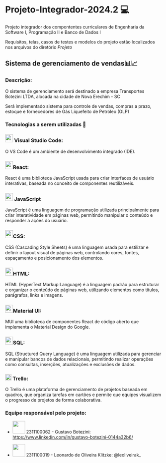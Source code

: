 # **Projeto-Integrador-2024.2 💻** 
Projeto integrador dos compontentes curriculares de Engenharia da Software I, Programação II e Banco de Dados I

Requisitos, telas, casos de testes e modelos do projeto estão localizados nos arquivos do diretório *Projeto*

## Sistema de gerenciamento de vendas📊📈
### Descrição:
O sistema de gerenciamento será destinado a empresa Transportes Botezini LTDA, alocada na cidade de Nova Erechim - SC 

Será implementado sistema para controle de vendas, compras a prazo, estoque e fornecedores de Gás Liquefeito de Petróleo (GLP)

### **Tecnologias a serem utilizadas 📎**
### <img src="https://cdn.jsdelivr.net/gh/devicons/devicon@latest/icons/vscode/vscode-original.svg" width="25" height="25"> Visual Studio Code:
O VS Code é um ambiente de desenvolvimento integrado (IDE).

### <img src="https://cdn.jsdelivr.net/gh/devicons/devicon@latest/icons/react/react-original.svg" width='25' height='25'>React:
React é uma biblioteca JavaScript usada para criar interfaces de usuário interativas, baseada no conceito de componentes reutilizáveis.

### <img src="https://cdn.jsdelivr.net/gh/devicons/devicon@latest/icons/javascript/javascript-original.svg" width ='25' height = '25' /> JavaScript
JavaScript é uma linguagem de programação utilizada principalmente para criar interatividade em páginas web, permitindo manipular o conteúdo e responder a ações do usuário.          
### <img src="https://cdn.jsdelivr.net/gh/devicons/devicon@latest/icons/css3/css3-original-wordmark.svg" width ='25' height = '25' />CSS:
CSS (Cascading Style Sheets) é uma linguagem usada para estilizar e definir o layout visual de páginas web, controlando cores, fontes, espaçamento e posicionamento dos elementos.

### <img src="https://cdn.jsdelivr.net/gh/devicons/devicon@latest/icons/html5/html5-original-wordmark.svg" width ='25' height = '25' />HTML:
HTML (HyperText Markup Language) é a linguagem padrão para estruturar e organizar o conteúdo de páginas web, utilizando elementos como títulos, parágrafos, links e imagens.

### <img src="https://cdn.jsdelivr.net/gh/devicons/devicon@latest/icons/materialui/materialui-original.svg" width ='25' height = '25' />Material UI:
MUI uma biblioteca de componentes React de código aberto que implementa o Material Design do Google.
    
### <img src="https://cdn.jsdelivr.net/gh/devicons/devicon@latest/icons/microsoftsqlserver/microsoftsqlserver-original.svg" width ='25' height = '25' />SQL:
SQL (Structured Query Language) é uma linguagem utilizada para gerenciar e manipular bancos de dados relacionais, permitindo realizar operações como consultas, inserções, atualizações e exclusões de dados.

### <img src="https://cdn.jsdelivr.net/gh/devicons/devicon@latest/icons/trello/trello-original.svg" width="20" height="20"> Trello:
O Trello é uma plataforma de gerenciamento de projetos baseada em quadros, que organiza tarefas em cartões e permite que equipes visualizem o progresso de projetos de forma colaborativa.

### Equipe responsável pelo projeto:

- <img src="https://github.com/user-attachments/assets/f6183fcf-0451-4df0-87f2-4652445891bf" width="40" height="40"> 2311100062 - Gustavo Botezini: https://www.linkedin.com/in/gustavo-botezini-0144a32b6/

- <img src="https://github.com/user-attachments/assets/bdde1883-97c1-4a68-9f5d-163784734766" width ='40' height ='40'> 2311100019 - Leonardo de Oliveira Klitzke: @leoliveirak_ 


